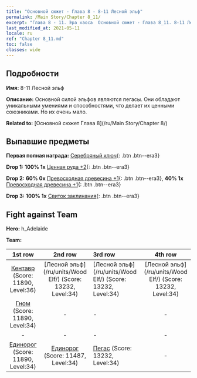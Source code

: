 ```yaml
---
title: "Основной сюжет - Глава 8 - 8-11 Лесной эльф"
permalink: /Main Story/Chapter 8_11/
excerpt: "Глава 8 - 11. Эра хаоса  Основной сюжет - Глава 8_11. 8-11 Лесной эльф"
last_modified_at: 2021-05-11
locale: ru
ref: "Chapter 8_11.md"
toc: false
classes: wide
---
```


## Подробности

 **Имя:** 8-11 Лесной эльф

 **Описание:** Основной силой эльфов являются пегасы. Они обладают уникальными умениями и способностями, что делает их ценными союзниками. Но их очень мало.

 **Related to:** [Основной сюжет Глава 8](/ru/Main Story/Chapter 8/)

## Выпавшие предметы

 **Первая полная награда:** [Серебряный ключ](/ItemsRU/con_693/){: .btn .btn--era3}

 **Drop 1:** **100% 1x** [Ценная руда +2](/ItemsRU/mat_26/){: .btn .btn--era3}

 **Drop 2:** **60% 0x** [Превосходная древесина +1](/ItemsRU/mat_20/){: .btn .btn--era3}, **40% 1x** [Превосходная древесина +1](/ItemsRU/mat_20/){: .btn .btn--era3}

 **Drop 3:** **100% 1x** [Свиток заклинания](/ItemsRU/con_694/){: .btn .btn--era3}


## Fight against Team
 **Hero:** h_Adelaide

 **Team:**


  | 1st row | 2nd row | 3rd row | 4th row |
  |:----:|:----:|:----|:----:|
  | [Кентавр](/ru/units/Centaur/) (Score: 11890, Level:36)  | [Лесной эльф](/ru/units/Wood Elf/) (Score: 13232, Level:34)  | [Лесной эльф](/ru/units/Wood Elf/) (Score: 13232, Level:34)  | [Лесной эльф](/ru/units/Wood Elf/) (Score: 13232, Level:34)  |
  | [Гном](/ru/units/Dwarf/) (Score: 11890, Level:34)  | - | - | - |
  | - | - | - | - |
  | [Единорог](/ru/units/Unicorn/) (Score: 11890, Level:34)  | [Единорог](/ru/units/Unicorn/) (Score: 11487, Level:34)  | [Пегас](/ru/units/Pegasus/) (Score: 13232, Level:34)  | - |


